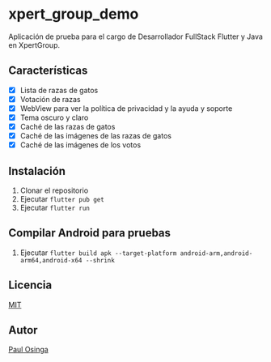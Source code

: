 # xpert_group_demo

Aplicación de prueba para el cargo de Desarrollador FullStack Flutter y Java en XpertGroup.

## Características

- [x] Lista de razas de gatos
- [x] Votación de razas
- [x] WebView para ver la política de privacidad y la ayuda y soporte
- [x] Tema oscuro y claro
- [x] Caché de las razas de gatos
- [x] Caché de las imágenes de las razas de gatos
- [x] Caché de las imágenes de los votos

## Instalación

1. Clonar el repositorio
2. Ejecutar `flutter pub get`
3. Ejecutar `flutter run`

## Compilar Android para pruebas

1. Ejecutar `flutter build apk --target-platform android-arm,android-arm64,android-x64 --shrink`

## Licencia

[MIT](https://opensource.org/licenses/MIT)

## Autor

[Paul Osinga](https://github.com/paulpwo)